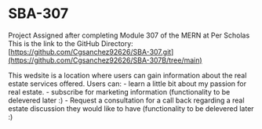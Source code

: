 # SBA-307
Project Assigned after completing Module 307 of  the MERN at Per Scholas
This is the link to the GitHub Directory: [https://github.com/Cgsanchez92626/SBA-307.git](https://github.com/Cgsanchez92626/SBA-307B/tree/main)

This wedsite is a location where users can gain information about the real estate services offered.
Users can:
    - learn a little bit about my passion for real estate.
    - subscribe for marketing information (functionality to be delevered later :)
    - Request a consultation for a call back regarding a real estate discussion
      they would like to have (functionality to be delevered later :)
